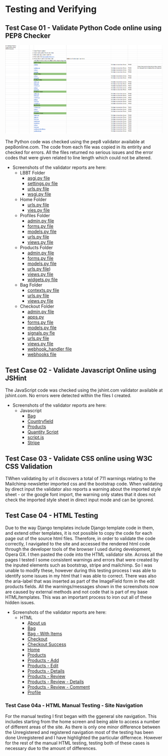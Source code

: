 # Testing and Verifying 

## Test Case 01 - Validate Python Code online using PEP8 Checker

![Screenshot of Python Test Spreadsheet](assets/screenshots/testing/python-validator.PNG "Python Validation")

The Python code was checked using the pep8 validator available at pep8online.com. The code from each file was copied in its entirity and checked for errors. All the files returned no serious issues and the error codes that were given related to line length which could not be altered.

* Screenshots of the validator reports are here:
    * LBBT Folder
        * [asgi.py file](/assets/screenshots/testing/lbbt-asgi.PNG) 
        * [settings.py file](/assets/screenshots/testing/lbbt-settings.PNG) 
        * [urls.py file](/assets/screenshots/testing/lbbt-urls.PNG) 
        * [wsgi.py file](/assets/screenshots/testing/lbbt-wsgi.PNG)
    * Home Folder
        * [urls.py file](/assets/screenshots/testing/home-urls.PNG)
        * [vies.py file](/assets/screenshots/testing/home-views.PNG)
    * Profiles Folder 
        * [admin.py file](/assets/screenshots/testing/profiles-admin.PNG)
        * [forms.py file](/assets/screenshots/testing/profiles-forms.PNG) 
        * [models.py file](/assets/screenshots/testing/profiles-models.PNG) 
        * [urls.py file](/assets/screenshots/testing/profiles-urls.PNG) 
        * [views.py file](/assets/screenshots/testing/profiles-views.PNG)
    * Products Folder 
        * [admin.py file](/assets/screenshots/testing/products-admin.PNG) 
        * [forms.py file](/assets/screenshots/testing/products-forms.PNG)
        * [models.py file](/assets/screenshots/testing/products-models.PNG)
        * [urls.py file](/assets/screenshots/testing/products-urls.PNG))
        * [views.py file](/assets/screenshots/testing/products-views.PNG)
        * [widgets.py file](/assets/screenshots/testing/products-widgets.PNG)
    * Bag Folder
        * [contexts.py file](/assets/screenshots/testing/bag-contexts.PNG)
        * [urls.py file](/assets/screenshots/testing/bag-urls.PNG)
        * [views.py file](/assets/screenshots/testing/bag-views.PNG)
    * Checkout Folder
        * [admin.py file](/assets/screenshots/testing/checkout-admin.PNG)
        * [apps.py](/assets/screenshots/testing/checkout-apps.PNG)
        * [forms.py file](/assets/screenshots/testing/checkout-forms.PNG) 
        * [models.py file](/assets/screenshots/testing/checkout-models.PNG)
        * [signals.py fle](/assets/screenshots/testing/checkout-signals.PNG)
        * [urls.py file](assets/screenshots/testing/checkout-urls.PNG) 
        * [views.py file](/assets/screenshots/testing/checkout-views.PNG)
        * [webhook_handler file](/assets/screenshots/testing/checkout-webhook_handler.PNG)
        * [webhooks file](/assets/screenshots/testing/checkout-webhooks.PNG)


## Test Case 02 - Validate Javascript Online using JSHint

The JavaScript code was checked using the jshint.com validator available at jshint.com. No errors were detected within the files I created.

* Screenshots of the validator reports are here:
    * Javascript
        * [Bag](/assets/screenshots/testing/js-bag.PNG) 
        * [Countryfield](/assets/screenshots/testing/js-countryfield.PNG) 
        * [Products](/assets/screenshots/testing/js-products.PNG) 
        * [Quantity Script](/assets/screenshots/testing/js-quantity-input.PNG)
        * [script.js](/assets/screenshots/testing/js-script.PNG)
        * [Stripe](/assets/screenshots/testing/js-stripe.PNG)

## Test Case 03 - Validate CSS online using W3C CSS Validation

TWhen validating by url it discovers a total of 711 warnings relating to the Mailchimp newsletter imported css and the bootstrap code. When validating by direct input the validator also reports a warning about the imported style sheet - or the google font import, the warning only states that it does not check the imported style sheet in direct input mode and can be ignored.


## Test Case 04 - HTML Testing

Due to the way Django templates include Django template code in them, and extend other templates, it is not possible to copy the code for each page out of the source html files. Therefore, in order to validate the code correctly, I navigated to the site and accessed the rendered html code through the developer tools of the browser I used during development, Opera GX. I then pasted the code into the HTML validator site. Across all the pages I tested I some consistent warnings and errors that were created by the inputed elements such as bootstrap, stripe and mailchimp. So I was unable to modify these, however during this testing process I was able to identify some issues in my html that I was able to correct. There was also the aria-label that was inserted as part of the ImageField  form in the edit products fields. All the warnings/messages shown in the screenshots now are caused by external methods and not code that is part of my base HTML/templates. This was an important process to iron out all of these hidden issues.

* Screenshots of the validator reports are here:
    * HTML
        * [About us](/assets/screenshots/testing/html-aboutus.PNG) 
        * [Bag](/assets/screenshots/testing/html-bag.PNG)
        * [Bag - With Items](/assets/screenshots/testing/html-bag-items.PNG) 
        * [Checkout](/assets/screenshots/testing/html-checkout.PNG) 
        * [Checkout Success](/assets/screenshots/testing/html-checkout-success.PNG)
        * [Home](/assets/screenshots/testing/html-home.PNG)
        * [Products](/assets/screenshots/testing/html-products.PNG)
        * [Products - Add](/assets/screenshots/testing/html-products-add.PNG)
        * [Products - Edit](/assets/screenshots/testing/html-products-edit.PNG)
        * [Products - Details](/assets/screenshots/testing/html-products-details.PNG)
        * [Products - Review](/assets/screenshots/testing/html-products-review.PNG)
        * [Products - Review - Details](/assets/screenshots/testing/html-products-review-details.PNG)
        * [Products - Review - Comment](/assets/screenshots/testing/html-products-review-comment.PNG)
        * [Profile](/assets/screenshots/testing/html-profile.PNG)

### Test Case 04a - HTML Manual Testing - Site Navigation

For the manual testing I first began with the ggeneral site navigation. This includes starting from the home screen and being able to access a number of different areas of the site. As there is only one minor difference between the Unregistered and registered navigation most of the testing has been done Unregistered and I have highlighted the particular differnece. However for the rest of the manual HTML testing, testing both of these cases is necessary due to the amount of differences.







